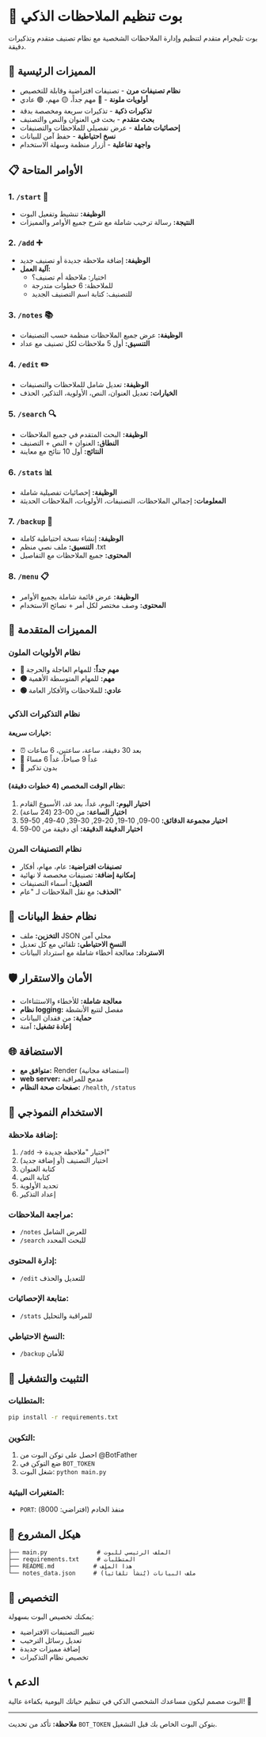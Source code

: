 # 🤖 بوت تنظيم الملاحظات الذكي

بوت تليجرام متقدم لتنظيم وإدارة الملاحظات الشخصية مع نظام تصنيف متقدم وتذكيرات دقيقة.

## 🚀 المميزات الرئيسية

- **نظام تصنيفات مرن** - تصنيفات افتراضية وقابلة للتخصيص
- **أولويات ملونة** - 🔴 مهم جداً، 🟡 مهم، 🟢 عادي
- **تذكيرات ذكية** - تذكيرات سريعة ومخصصة بدقة
- **بحث متقدم** - بحث في العنوان والنص والتصنيف
- **إحصائيات شاملة** - عرض تفصيلي للملاحظات والتصنيفات
- **نسخ احتياطية** - حفظ آمن للبيانات
- **واجهة تفاعلية** - أزرار منظمة وسهلة الاستخدام

## 📋 الأوامر المتاحة

### 1. `/start` 🚀
- **الوظيفة:** تنشيط وتفعيل البوت
- **النتيجة:** رسالة ترحيب شاملة مع شرح جميع الأوامر والمميزات

### 2. `/add` ➕
- **الوظيفة:** إضافة ملاحظة جديدة أو تصنيف جديد
- **آلية العمل:**
  - اختيار: ملاحظة أم تصنيف؟
  - للملاحظة: 6 خطوات متدرجة
  - للتصنيف: كتابة اسم التصنيف الجديد

### 3. `/notes` 📚
- **الوظيفة:** عرض جميع الملاحظات منظمة حسب التصنيفات
- **التنسيق:** أول 5 ملاحظات لكل تصنيف مع عداد

### 4. `/edit` ✏️
- **الوظيفة:** تعديل شامل للملاحظات والتصنيفات
- **الخيارات:** تعديل العنوان، النص، الأولوية، التذكير، الحذف

### 5. `/search` 🔍
- **الوظيفة:** البحث المتقدم في جميع الملاحظات
- **النطاق:** العنوان + النص + التصنيف
- **النتائج:** أول 10 نتائج مع معاينة

### 6. `/stats` 📊
- **الوظيفة:** إحصائيات تفصيلية شاملة
- **المعلومات:** إجمالي الملاحظات، التصنيفات، الأولويات، الملاحظات الحديثة

### 7. `/backup` 💾
- **الوظيفة:** إنشاء نسخة احتياطية كاملة
- **التنسيق:** ملف نصي منظم .txt
- **المحتوى:** جميع الملاحظات مع التفاصيل

### 8. `/menu` 📋
- **الوظيفة:** عرض قائمة شاملة بجميع الأوامر
- **المحتوى:** وصف مختصر لكل أمر + نصائح الاستخدام

## 🎨 المميزات المتقدمة

### نظام الأولويات الملون
- **🔴 مهم جداً:** للمهام العاجلة والحرجة
- **🟡 مهم:** للمهام المتوسطة الأهمية  
- **🟢 عادي:** للملاحظات والأفكار العامة

### نظام التذكيرات الذكي
#### خيارات سريعة:
- ⏰ بعد 30 دقيقة، ساعة، ساعتين، 6 ساعات
- 📅 غداً 9 صباحاً، غداً 6 مساءً
- 🚫 بدون تذكير

#### نظام الوقت المخصص (4 خطوات دقيقة):
1. **اختيار اليوم:** اليوم، غداً، بعد غد، الأسبوع القادم
2. **اختيار الساعة:** من 00-23 (24 ساعة)
3. **اختيار مجموعة الدقائق:** 00-09, 10-19, 20-29, 30-39, 40-49, 50-59
4. **اختيار الدقيقة الدقيقة:** أي دقيقة من 00-59

### نظام التصنيفات المرن
- **تصنيفات افتراضية:** عام، مهام، أفكار
- **إمكانية إضافة:** تصنيفات مخصصة لا نهائية
- **التعديل:** أسماء التصنيفات
- **الحذف:** مع نقل الملاحظات لـ "عام"

## 💾 نظام حفظ البيانات

- **التخزين:** ملف JSON محلي آمن
- **النسخ الاحتياطي:** تلقائي مع كل تعديل
- **الاسترداد:** معالجة أخطاء شاملة مع استرداد البيانات

## 🛡️ الأمان والاستقرار

- **معالجة شاملة:** للأخطاء والاستثناءات
- **نظام logging:** مفصل لتتبع الأنشطة
- **حماية:** من فقدان البيانات
- **إعادة تشغيل:** آمنة

## 🌐 الاستضافة

- **متوافق مع:** Render (استضافة مجانية)
- **web server:** مدمج للمراقبة
- **صفحات صحة النظام:** `/health`, `/status`

## 🎯 الاستخدام النموذجي

### إضافة ملاحظة:
1. `/add` → اختيار "ملاحظة جديدة"
2. اختيار التصنيف (أو إضافة جديد)
3. كتابة العنوان
4. كتابة النص
5. تحديد الأولوية
6. إعداد التذكير

### مراجعة الملاحظات:
- `/notes` للعرض الشامل
- `/search` للبحث المحدد

### إدارة المحتوى:
- `/edit` للتعديل والحذف

### متابعة الإحصائيات:
- `/stats` للمراقبة والتحليل

### النسخ الاحتياطي:
- `/backup` للأمان

## 🚀 التثبيت والتشغيل

### المتطلبات:
```bash
pip install -r requirements.txt
```

### التكوين:
1. احصل على توكن البوت من @BotFather
2. ضع التوكن في `BOT_TOKEN`
3. شغل البوت: `python main.py`

### المتغيرات البيئية:
- `PORT`: منفذ الخادم (افتراضي: 8000)

## 📁 هيكل المشروع

```
├── main.py              # الملف الرئيسي للبوت
├── requirements.txt     # المتطلبات
├── README.md           # هذا الملف
└── notes_data.json     # ملف البيانات (يُنشأ تلقائياً)
```

## 🔧 التخصيص

يمكنك تخصيص البوت بسهولة:
- تغيير التصنيفات الافتراضية
- تعديل رسائل الترحيب
- إضافة مميزات جديدة
- تخصيص نظام التذكيرات

## 📞 الدعم

البوت مصمم ليكون مساعدك الشخصي الذكي في تنظيم حياتك اليومية بكفاءة عالية! 🚀

---

**ملاحظة:** تأكد من تحديث `BOT_TOKEN` بتوكن البوت الخاص بك قبل التشغيل.
